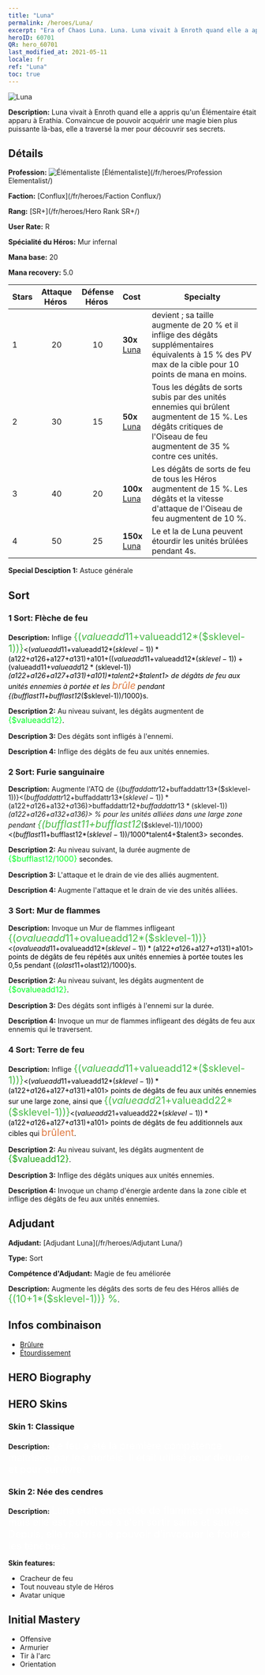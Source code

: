 ```yaml
---
title: "Luna"
permalink: /heroes/Luna/
excerpt: "Era of Chaos Luna. Luna. Luna vivait à Enroth quand elle a appris qu'un Élémentaire était apparu à Erathia. Convaincue de pouvoir acquérir une magie bien plus puissante là-bas, elle a traversé la mer pour découvrir ses secrets."
heroID: 60701
QR: hero_60701
last_modified_at: 2021-05-11
locale: fr
ref: "Luna"
toc: true
---
```

  ![Luna](/images/h/h_Luna.jpg)

 **Description:** Luna vivait à Enroth quand elle a appris qu'un Élémentaire était apparu à Erathia. Convaincue de pouvoir acquérir une magie bien plus puissante là-bas, elle a traversé la mer pour découvrir ses secrets.
## Détails
 **Profession:** ![Élémentaliste](/images/h/h_prof_14.png)  [Élémentaliste](/fr/heroes/Profession Elementalist/)

 **Faction:** [Conflux](/fr/heroes/Faction Conflux/)

 **Rang:** [SR+](/fr/heroes/Hero Rank SR+/)

 **User Rate:** R

 **Spécialité du Héros:** Mur infernal

 **Mana base:** 20

 **Mana recovery:** 5.0


  | Stars | Attaque Héros  | Défense Héros  | Cost |     Specialty     |
  |---------|:---------------:|:---------------:|:--|--------------------|
  |    1    | 20 | 10 | **30x** [Luna](/ItemsFR/her_378/) | <Mur de flammes> devient <Mur infernal> ; sa taille augmente de 20 % et il inflige des dégâts supplémentaires équivalents à 15 % des PV max de la cible pour 10 points de mana en moins. |
  |    2    | 30 | 15 | **50x** [Luna](/ItemsFR/her_378/) | Tous les dégâts de sorts subis par des unités ennemies qui brûlent augmentent de 15 %. Les dégâts critiques de l'Oiseau de feu augmentent de 35 % contre ces unités. |
  |    3    | 40 | 20 | **100x** [Luna](/ItemsFR/her_378/) | Les dégâts de sorts de feu de tous les Héros augmentent de 15 %. Les dégâts et la vitesse d'attaque de l'Oiseau de feu augmentent de 10 %. |
  |    4    | 50 | 25 | **150x** [Luna](/ItemsFR/her_378/) | Le <Mur infernal> et la <Terre de feu> de Luna peuvent étourdir les unités brûlées pendant 4s. |

 **Special Desciption 1:** Astuce générale

## Sort
### 1 Sort: Flèche de feu
 **Description:** Inflige <span style="color: #48b946;font-size:20px">{($valueadd11+$valueadd12*($sklevel-1))}</span><span style="color: black"><($valueadd11+$valueadd12*($sklevel-1))*($a122+$a126+$a127+$a131)+$a101+(($valueadd11+$valueadd12*($sklevel-1))+($valueadd11+$valueadd12*($sklevel-1))*($a122+$a126+$a127+$a131)+$a101)*$talent2+$talent1> de dégâts de feu aux unités ennemies à portée et les <span style="color: #e07c44;font-size:20px">brûle</span><span style="color: black"> pendant {($bufflast11+$bufflast12*($sklevel-1))/1000}s.

 **Description 2:** Au niveau suivant, les dégâts augmentent de <span style="color: #00ff22;font-size:16px">{$valueadd12}</span><span style="color: black">.

 **Description 3:** Des dégâts sont infligés à l'ennemi.

 **Description 4:** Inflige des dégâts de feu aux unités ennemies.

### 2 Sort: Furie sanguinaire
 **Description:** Augmente l'ATQ de {($buffaddattr12+$buffaddattr13*($sklevel-1))}<($buffaddattr12+$buffaddattr13*($sklevel-1))*($a122+$a126+$a132+$a136)> % et le drain de vie de {($buffaddattr22+$buffaddattr23*($sklevel-1))}<($buffaddattr12+$buffaddattr13*($sklevel-1))*($a122+$a126+$a132+$a136)> % pour les unités alliées dans une large zone pendant <span style="color: #48b946;font-size:20px">{($bufflast11+$bufflast12*($sklevel-1))/1000}</span><span style="color: black"><($bufflast11+$bufflast12*($sklevel-1))/1000*$talent4+$talent3> secondes.

 **Description 2:** Au niveau suivant, la durée augmente de <span style="color: #00ff22;font-size:16px">{$bufflast12/1000}</span><span style="color: black"> secondes.

 **Description 3:** L'attaque et le drain de vie des alliés augmentent.

 **Description 4:** Augmente l'attaque et le drain de vie des unités alliées.

### 3 Sort: Mur de flammes
 **Description:** Invoque un Mur de flammes infligeant <span style="color: #48b946;font-size:20px">{($ovalueadd11+$ovalueadd12*($sklevel-1))}</span><span style="color: black"><($ovalueadd11+$ovalueadd12*($sklevel-1))*($a122+$a126+$a127+$a131)+$a101> points de dégâts de feu répétés aux unités ennemies à portée toutes les 0,5s pendant {($olast11+$olast12)/1000}s.

 **Description 2:** Au niveau suivant, les dégâts augmentent de <span style="color: #00ff22;font-size:16px">{$ovalueadd12}</span><span style="color: black">.

 **Description 3:** Des dégâts sont infligés à l'ennemi sur la durée.

 **Description 4:** Invoque un mur de flammes infligeant des dégâts de feu aux ennemis qui le traversent.

### 4 Sort: Terre de feu
 **Description:** Inflige <span style="color: #48b946;font-size:20px">{($valueadd11+$valueadd12*($sklevel-1))}</span><span style="color: black"><($valueadd11+$valueadd12*($sklevel-1))*($a122+$a126+$a127+$a131)+$a101> points de dégâts de feu aux unités ennemies sur une large zone, ainsi que <span style="color: #48b946;font-size:20px">{($valueadd21+$valueadd22*($sklevel-1))}</span><span style="color: black"><($valueadd21+$valueadd22*($sklevel-1))*($a122+$a126+$a127+$a131)+$a101> points de dégâts de feu additionnels aux cibles qui <span style="color: #e07c44;font-size:20px">brûlent</span><span style="color: black">.

 **Description 2:** Au niveau suivant, les dégâts augmentent de <span style="color: #1ca216;font-size:18px">{$valueadd12}</span><span style="color: black">.

 **Description 3:** Inflige des dégâts uniques aux unités ennemies.

 **Description 4:** Invoque un champ d'énergie ardente dans la zone cible et inflige des dégâts de feu aux unités ennemies.


## Adjudant

 **Adjudant:**  [Adjudant Luna](/fr/heroes/Adjutant Luna/) 

 **Type:**  Sort 

 **Compétence d'Adjudant:**  Magie de feu améliorée 

 **Description:** Augmente les dégâts des sorts de feu des Héros alliés de <span style="color: #48b946;font-size:20px">{(10+1*($sklevel-1))} %</span><span style="color: black">.

## Infos combinaison

* [Brûlure](/fr/combination/Brûlure/) 
* [Étourdissement](/fr/combination/Étourdissement/) 

## HERO Biography

## HERO Skins
### Skin 1: **Classique**

 **Description:** <span style="color: #ffffff;font-size:20px">Le feu a été la première compétence maîtrisée par les mortels. Il était utilisé pour détruire et pour survivre. </span>


### Skin 2: **Née des cendres**

 **Description:** <span style="color: #ffffff;font-size:20px">Luna était encerclée de flammes mortelles mais elle est parvenue à s'en sortir saine et sauve. Depuis, elle maîtrise le pouvoir d'invoquer le froid et les ténèbres. </span>

 **Skin features:** 

   - Cracheur de feu
   - Tout nouveau style de Héros
   - Avatar unique


## Initial Mastery
   - Offensive
   - Armurier
   - Tir à l'arc
   - Orientation
